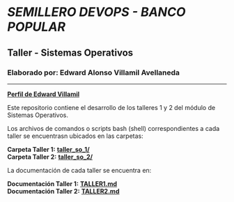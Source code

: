# ***SEMILLERO DEVOPS - BANCO POPULAR***
## **Taller - Sistemas Operativos**
### Elaborado por: Edward Alonso Villamil Avellaneda
-------------

[**Perfil de Edward Villamil**](https://eavillamila.github.io/Personal-Profile-Edward-Villamil/)

Este repositorio contiene el desarrollo de los talleres 1 y 2 del módulo de Sistemas Operativos.

Los archivos de comandos o scripts bash (shell) correspondientes a cada taller se encuentrasn ubicados en las carpetas:

**Carpeta Taller 1:** [**taller_so_1/**](https://github.com/eavillamila/semilleroDevOps/tree/main/taller_so_1) <br>
**Carpeta Taller 2:** [**taller_so_2/**](https://github.com/eavillamila/semilleroDevOps/tree/main/taller_so_2)

La documentación de cada taller se encuentra en:

**Documentación Taller 1:** [**TALLER1.md**](https://github.com/eavillamila/semilleroDevOps/tree/main/taller_so_1) <br>
**Documentación Taller 2:** [**TALLER2.md**](https://github.com/eavillamila/semilleroDevOps/tree/main/taller_so_2)